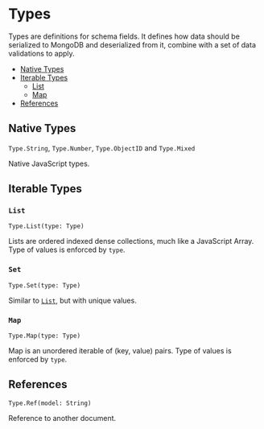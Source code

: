 # Types

Types are definitions for schema fields. It defines how data should be serialized to MongoDB
and deserialized from it, combine with a set of data validations to apply.

- [Native Types](#native-types)
- [Iterable Types](#iterable-types)
    - [List](#list)
    - [Map](#map)
- [References](#references)

## Native Types

`Type.String`, `Type.Number`, `Type.ObjectID` and `Type.Mixed`

Native JavaScript types.

## Iterable Types

### `List`
`Type.List(type: Type)`

Lists are ordered indexed dense collections, much like a JavaScript Array.
Type of values is enforced by `type`.

### `Set`
`Type.Set(type: Type)`

Similar to [`List`](#list), but with unique values.

### `Map`
`Type.Map(type: Type)`

Map is an unordered iterable of (key, value) pairs.
Type of values is enforced by `type`.

## References
`Type.Ref(model: String)`

Reference to another document.
